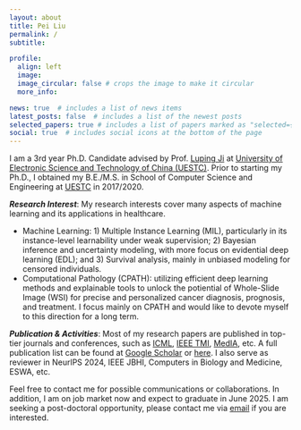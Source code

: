```yaml
---
layout: about
title: Pei Liu
permalink: /
subtitle: 

profile:
  align: left
  image: 
  image_circular: false # crops the image to make it circular
  more_info: 

news: true  # includes a list of news items
latest_posts: false  # includes a list of the newest posts
selected_papers: true # includes a list of papers marked as "selected={true}"
social: true  # includes social icons at the bottom of the page
---
```


I am a 3rd year Ph.D. Candidate advised by Prof. [Luping Ji](https://faculty.uestc.edu.cn/jiluping/zh_CN/index.htm) at [University of Electronic Science and Technology of China (UESTC)](https://en.uestc.edu.cn/). Prior to starting my Ph.D., I obtained my B.E./M.S. in School of Computer Science and Engineering at [UESTC](https://en.uestc.edu.cn/) in 2017/2020. 

***Research Interest***: My research interests cover many aspects of machine learning and its applications in healthcare.
- Machine Learning: 1) Multiple Instance Learning (MIL), particularly in its instance-level learnability under weak supervision; 2) Bayesian inference and uncertainty modeling, with more focus on evidential deep learning (EDL); and 3) Survival analysis, mainly in unbiased modeling for censored individuals.
- Computational Pathology (CPATH): utilizing efficient deep learning methods and explainable tools to unlock the potiential of Whole-Slide Image (WSI) for precise and personalized cancer diagnosis, prognosis, and treatment. I focus mainly on CPATH and would like to devote myself to this direction for a long term. 

***Publication & Activities***: Most of my research papers are published in top-tier journals and conferences, such as [ICML](https://openreview.net/group?id=ICML.cc), [IEEE TMI](https://ieeexplore.ieee.org/xpl/RecentIssue.jsp?punumber=42), [MedIA](https://www.sciencedirect.com/journal/medical-image-analysis), etc. A full publication list can be found at [Google Scholar](https://scholar.google.com/citations?user=FNghdtEAAAAJ) or [here](https://liupei101.github.io/publications/). I also serve as reviewer in NeurlPS 2024, IEEE JBHI, Computers in Biology and Medicine, ESWA, etc. 

Feel free to contact me for possible communications or collaborations. In addition, I am on job market now and expect to graduate in June 2025. I am seeking a post-doctoral opportunity, please contact me via [email](yuukilp@163.com) if you are interested. 

